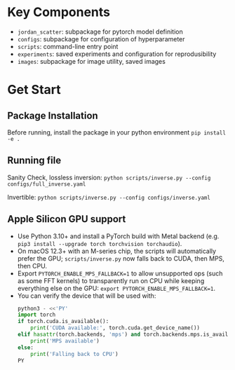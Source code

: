 # Key Components
- `jordan_scatter`: subpackage for pytorch model definition
- `configs`: subpackage for configuration of hyperparameter
- `scripts`: command-line entry point
- `experiments`: saved experiments and configuration for reprodusibility
- `images`: subpackage for image utility, saved images
# Get Start

## Package Installation
Before running, install the package in your python environment `pip install -e .`

## Running file
Sanity Check, lossless inversion: `python scripts/inverse.py --config configs/full_inverse.yaml`

Invertible: `python scripts/inverse.py --config configs/inverse.yaml`

## Apple Silicon GPU support

- Use Python 3.10+ and install a PyTorch build with Metal backend (e.g. `pip3 install --upgrade torch torchvision torchaudio`).
- On macOS 12.3+ with an M-series chip, the scripts will automatically prefer the GPU; `scripts/inverse.py` now falls back to CUDA, then MPS, then CPU.
- Export `PYTORCH_ENABLE_MPS_FALLBACK=1` to allow unsupported ops (such as some FFT kernels) to transparently run on CPU while keeping everything else on the GPU: `export PYTORCH_ENABLE_MPS_FALLBACK=1`.
- You can verify the device that will be used with:
  ```python
  python3 - <<'PY'
  import torch
  if torch.cuda.is_available():
      print('CUDA available:', torch.cuda.get_device_name())
  elif hasattr(torch.backends, 'mps') and torch.backends.mps.is_available():
      print('MPS available')
  else:
      print('Falling back to CPU')
  PY
  ```
